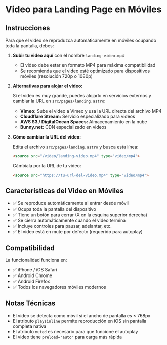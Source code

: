 # Video para Landing Page en Móviles

## Instrucciones

Para que el video se reproduzca automáticamente en móviles ocupando toda la pantalla, debes:

1. **Subir tu video aquí** con el nombre `landing-video.mp4`
   - El video debe estar en formato MP4 para máxima compatibilidad
   - Se recomienda que el video esté optimizado para dispositivos móviles (resolución 720p o 1080p)

2. **Alternativas para alojar el video:**
   
   Si el video es muy grande, puedes alojarlo en servicios externos y cambiar la URL en `src/pages/landing.astro`:
   
   - **Vimeo:** Sube el video a Vimeo y usa la URL directa del archivo MP4
   - **Cloudflare Stream:** Servicio especializado para videos
   - **AWS S3 / DigitalOcean Spaces:** Almacenamiento en la nube
   - **Bunny.net:** CDN especializado en videos

3. **Cómo cambiar la URL del video:**
   
   Edita el archivo `src/pages/landing.astro` y busca esta línea:
   ```html
   <source src="/video/landing-video.mp4" type="video/mp4">
   ```
   
   Cámbiala por la URL de tu video:
   ```html
   <source src="https://tu-url-del-video.mp4" type="video/mp4">
   ```

## Características del Video en Móviles

- ✅ Se reproduce automáticamente al entrar desde móvil
- ✅ Ocupa toda la pantalla del dispositivo
- ✅ Tiene un botón para cerrar (X en la esquina superior derecha)
- ✅ Se cierra automáticamente cuando el video termina
- ✅ Incluye controles para pausar, adelantar, etc.
- ✅ El video está en mute por defecto (requerido para autoplay)

## Compatibilidad

La funcionalidad funciona en:
- ✅ iPhone / iOS Safari
- ✅ Android Chrome
- ✅ Android Firefox
- ✅ Todos los navegadores móviles modernos

## Notas Técnicas

- El video se detecta como móvil si el ancho de pantalla es ≤ 768px
- El atributo `playsinline` permite reproducción en iOS sin pantalla completa nativa
- El atributo `muted` es necesario para que funcione el autoplay
- El video tiene `preload="auto"` para carga más rápida

